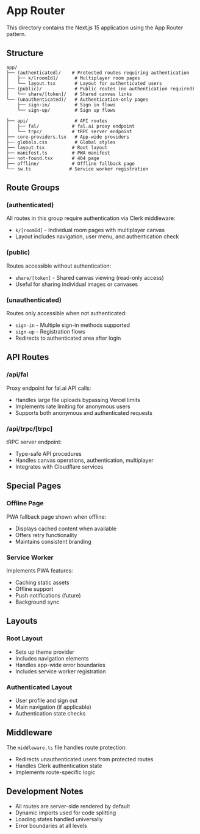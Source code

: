 # App Router

This directory contains the Next.js 15 application using the App Router pattern.

## Structure

```
app/
├── (authenticated)/    # Protected routes requiring authentication
│   ├── k/[roomId]/      # Multiplayer room pages
│   └── layout.tsx       # Layout for authenticated users
├── (public)/            # Public routes (no authentication required)
│   └── share/[token]/   # Shared canvas links
└── (unauthenticated)/   # Authentication-only pages
    ├── sign-in/         # Sign in flows
    └── sign-up/         # Sign up flows

├── api/                 # API routes
│   ├── fal/            # fal.ai proxy endpoint
│   └── trpc/           # tRPC server endpoint
├── core-providers.tsx   # App-wide providers
├── globals.css          # Global styles
├── layout.tsx          # Root layout
├── manifest.ts         # PWA manifest
├── not-found.tsx       # 404 page
├── offline/            # Offline fallback page
└── sw.ts              # Service worker registration
```

## Route Groups

### (authenticated)

All routes in this group require authentication via Clerk middleware:

- `k/[roomId]` - Individual room pages with multiplayer canvas
- Layout includes navigation, user menu, and authentication check

### (public)

Routes accessible without authentication:

- `share/[token]` - Shared canvas viewing (read-only access)
- Useful for sharing individual images or canvases

### (unauthenticated)

Routes only accessible when not authenticated:

- `sign-in` - Multiple sign-in methods supported
- `sign-up` - Registration flows
- Redirects to authenticated area after login

## API Routes

### /api/fal

Proxy endpoint for fal.ai API calls:

- Handles large file uploads bypassing Vercel limits
- Implements rate limiting for anonymous users
- Supports both anonymous and authenticated requests

### /api/trpc/[trpc]

tRPC server endpoint:

- Type-safe API procedures
- Handles canvas operations, authentication, multiplayer
- Integrates with Cloudflare services

## Special Pages

### Offline Page

PWA fallback page shown when offline:

- Displays cached content when available
- Offers retry functionality
- Maintains consistent branding

### Service Worker

Implements PWA features:

- Caching static assets
- Offline support
- Push notifications (future)
- Background sync

## Layouts

### Root Layout

- Sets up theme provider
- Includes navigation elements
- Handles app-wide error boundaries
- Includes service worker registration

### Authenticated Layout

- User profile and sign out
- Main navigation (if applicable)
- Authentication state checks

## Middleware

The `middleware.ts` file handles route protection:

- Redirects unauthenticated users from protected routes
- Handles Clerk authentication state
- Implements route-specific logic

## Development Notes

- All routes are server-side rendered by default
- Dynamic imports used for code splitting
- Loading states handled universally
- Error boundaries at all levels
